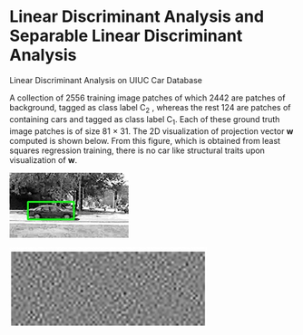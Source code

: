 # Linear Discriminant Analysis and Separable Linear Discriminant Analysis 

Linear Discriminant Analysis on UIUC Car Database

A collection of 2556 training image patches of which 2442 are patches of background, tagged as class label C<sub>2</sub> , whereas
the rest 124 are patches of containing cars and tagged as class label C<sub>1</sub>. Each of these ground truth image patches is of size 81 × 31. The 2D visualization of projection vector **w** computed is shown below. From this figure, which is obtained from least squares regression training, there is no car like structural traits upon visualization of **w**.



![Test result](images/uiucTestResults/TEST_RHO_9_0_search_000.jpg)


![Projection Vector](images/Visualizing_projection_vector.jpg)



